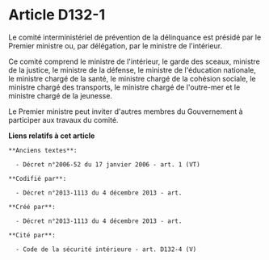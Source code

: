 # Article D132-1

Le comité interministériel de prévention de la délinquance est présidé par le Premier ministre ou, par délégation, par le
ministre de l'intérieur.

Ce comité comprend le ministre de l'intérieur, le garde des sceaux, ministre de la justice, le ministre de la défense, le
ministre de l'éducation nationale, le ministre chargé de la santé, le ministre chargé de la cohésion sociale, le ministre
chargé des transports, le ministre chargé de l'outre-mer et le ministre chargé de la jeunesse.

Le Premier ministre peut inviter d'autres membres du Gouvernement à participer aux travaux du comité.

**Liens relatifs à cet article**

	**Anciens textes**:

	  - Décret n°2006-52 du 17 janvier 2006 - art. 1 (VT)

	**Codifié par**:

	  - Décret n°2013-1113 du 4 décembre 2013 - art.

	**Créé par**:

	  - Décret n°2013-1113 du 4 décembre 2013 - art.

	**Cité par**:

	  - Code de la sécurité intérieure - art. D132-4 (V)
